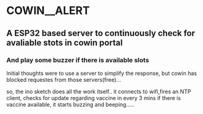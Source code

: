 # COWIN__ALERT
## A ESP32 based server to continuously check for avaliable stots in cowin portal
### And play some buzzer if there is available slots

Initial thoughts were to use a server to simplify the response, but cowin has blocked requestes from those servers(free)...

so, the ino sketch does all the work itself..
it connects to wifi,fires an NTP client, checks for update regarding vaccine in every 3 mins
if there is vaccine available, it starts buzzing and beeping.....